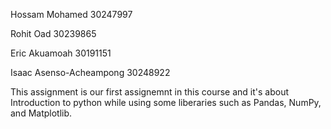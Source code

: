 Hossam Mohamed  30247997

Rohit Oad  30239865

Eric Akuamoah  30191151

Isaac Asenso-Acheampong  30248922

This assignment is our first assignemnt in this course and it's about Introduction to python while using some liberaries such as Pandas, NumPy, and Matplotlib.